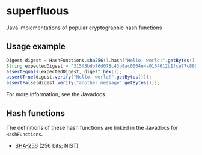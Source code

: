 # superfluous

Java implementations of popular cryptographic hash functions

## Usage example

```java
Digest digest = HashFunctions.sha256().hash("Hello, world!".getBytes());
String expectedDigest = "315f5bdb76d078c43b8ac0064e4a0164612b1fce77c869345bfc94c75894edd3";
assertEquals(expectedDigest, digest.hex());
assertTrue(digest.verify("Hello, world!".getBytes()));
assertFalse(digest.verify("another message".getBytes()));
```

For more information, see the Javadocs.

## Hash functions

The definitions of these hash functions are linked in the Javadocs for `HashFunctions`.

* [SHA-256](src/main/java/com/github/benjaminmoran/superfluous/hash/Sha256Hasher.java) (256 bits;
  NIST)
